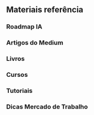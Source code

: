 ## Materiais referência

### Roadmap IA

### Artigos do Medium

### Livros

### Cursos

### Tutoriais

### Dicas Mercado de Trabalho
